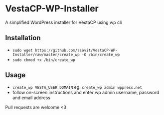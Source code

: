 # VestaCP-WP-Installer
A simplified WordPress installer for VestaCP using wp cli

## Installation
- `sudo wget https://github.com/ssovit/VestaCP-WP-Installer/raw/master/create_wp -O /bin/create_wp`
- `sudo chmod +x /bin/create_wp`

## Usage
- `create_wp VESTA_USER DOMAIN` eg: `create_wp admin wppress.net`
- follow on-screen instructions and enter wp admin username, password and email address

Pull requests are welcome <3
